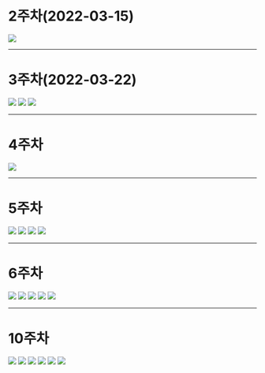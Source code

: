 # 2주차(2022-03-15)
<img width="" height="" src="./pic/2st.png.jpg"></img>

---------------------------------------------------------------------------

# 3주차(2022-03-22)
<img width="" height="" src="./pic/3st_1.jpg"></img>
<img width="" height="" src="./pic/3st_2.jpg"></img>
<img width="" height="" src="./pic/3st_3.jpg"></img>

---------------------------------------------------------------------------

# 4주차
<img width="" height="" src="./pic/4st.jpg"></img>

---------------------------------------------------------------------------

# 5주차
<img width="" height="" src="./pic/5st_1.jpg"></img>
<img width="" height="" src="./pic/5st_2.jpg"></img>
<img width="" height="" src="./pic/5st_3.jpg"></img>
<img width="" height="" src="./pic/5st_4.jpg"></img>

---------------------------------------------------------------------------

# 6주차
<img width="" height="" src="./pic/6st_1.jpg"></img>
<img width="" height="" src="./pic/6st_2.jpg"></img>
<img width="" height="" src="./pic/6st_3.jpg"></img>
<img width="" height="" src="./pic/6st_4.jpg"></img>
<img width="" height="" src="./pic/6st_5.jpg"></img>


---------------------------------------------------------------------------

# 10주차
<img width="" height="" src="./pic/10st_1.jpg"></img>
<img width="" height="" src="./pic/10st_2.jpg"></img>
<img width="" height="" src="./pic/10st_3.jpg"></img>
<img width="" height="" src="./pic/10st_4.jpg"></img>
<img width="" height="" src="./pic/10st_5.jpg"></img>
<img width="" height="" src="./pic/10st_6.jpg"></img>
